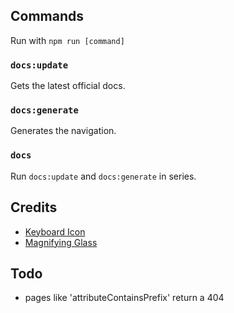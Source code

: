 ## Commands

Run with `npm run [command]`

### `docs:update`

Gets the latest official docs.

### `docs:generate`

Generates the navigation.

### `docs`

Run `docs:update` and `docs:generate` in series.

## Credits

- [Keyboard Icon](https://icon-icons.com/icon/keyboard/78941)
- [Magnifying Glass](https://icon-icons.com/pack/Neu-Interface/2469)

## Todo

- pages like 'attributeContainsPrefix' return a 404
